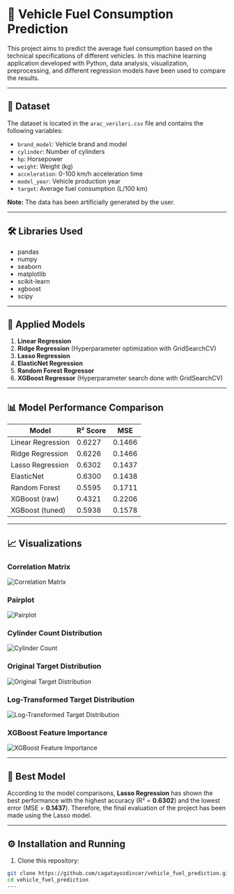 # 🚗 Vehicle Fuel Consumption Prediction

This project aims to predict the average fuel consumption based on the technical specifications of different vehicles. In this machine learning application developed with Python, data analysis, visualization, preprocessing, and different regression models have been used to compare the results.

---

## 📁 Dataset

The dataset is located in the `arac_verileri.csv` file and contains the following variables:

- `brand_model`: Vehicle brand and model  
- `cylinder`: Number of cylinders  
- `hp`: Horsepower  
- `weight`: Weight (kg)  
- `acceleration`: 0-100 km/h acceleration time  
- `model_year`: Vehicle production year  
- `target`: Average fuel consumption (L/100 km)

**Note:** The data has been artificially generated by the user.

---

## 🛠️ Libraries Used

- pandas  
- numpy  
- seaborn  
- matplotlib  
- scikit-learn  
- xgboost  
- scipy

---

## 🧪 Applied Models

1. **Linear Regression**  
2. **Ridge Regression** (Hyperparameter optimization with GridSearchCV)  
3. **Lasso Regression**  
4. **ElasticNet Regression**  
5. **Random Forest Regressor**  
6. **XGBoost Regressor** (Hyperparameter search done with GridSearchCV)

---

## 📊 Model Performance Comparison

| Model               | R² Score | MSE        |
|---------------------|----------|------------|
| Linear Regression   | 0.6227   | 0.1466     |
| Ridge Regression    | 0.6226   | 0.1466     |
| Lasso Regression    | 0.6302   | 0.1437     |
| ElasticNet          | 0.6300   | 0.1438     |
| Random Forest       | 0.5595   | 0.1711     |
| XGBoost (raw)       | 0.4321   | 0.2206     |
| XGBoost (tuned)     | 0.5938   | 0.1578     |

---
## 📈 Visualizations

### Correlation Matrix  
![Correlation Matrix](images/correlation_matrix.png)

### Pairplot  
![Pairplot](images/pairplot.png)

### Cylinder Count Distribution  
![Cylinder Count](images/cylinder_count.png)

### Original Target Distribution  
![Original Target Distribution](images/target_distribution_original.png)

### Log-Transformed Target Distribution  
![Log-Transformed Target Distribution](images/target_distribution_log_transformed.png)


### XGBoost Feature Importance  
![XGBoost Feature Importance](images/xgboost_feature_importance.png)

---

## 🏁 Best Model

According to the model comparisons, **Lasso Regression** has shown the best performance with the highest accuracy (R² = **0.6302**) and the lowest error (MSE = **0.1437**). Therefore, the final evaluation of the project has been made using the Lasso model.

---

## ⚙️ Installation and Running

1. Clone this repository:

```bash
git clone https://github.com/cagatayozdincer/vehicle_fuel_prediction.git
cd vehicle_fuel_prediction
---
